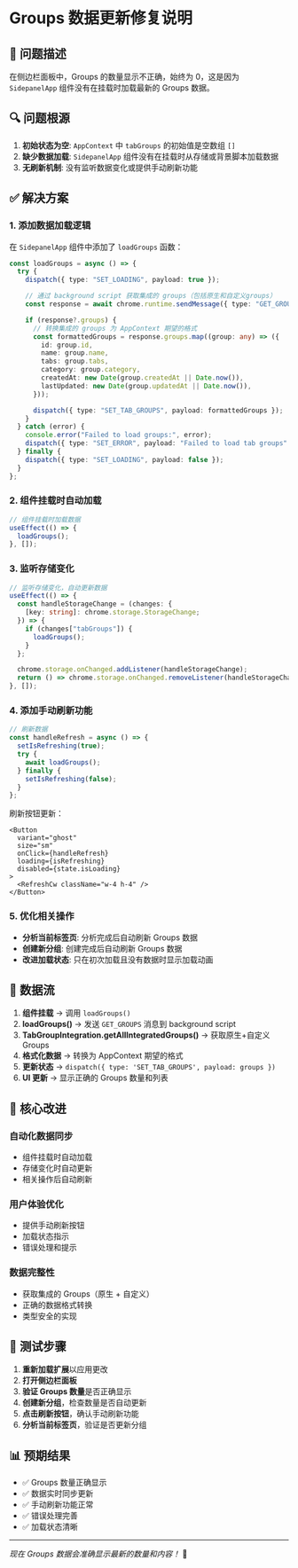 # Groups 数据更新修复说明

## 🐛 问题描述

在侧边栏面板中，Groups 的数量显示不正确，始终为 0，这是因为 `SidepanelApp` 组件没有在挂载时加载最新的 Groups 数据。

## 🔍 问题根源

1. **初始状态为空**: `AppContext` 中 `tabGroups` 的初始值是空数组 `[]`
2. **缺少数据加载**: `SidepanelApp` 组件没有在挂载时从存储或背景脚本加载数据
3. **无刷新机制**: 没有监听数据变化或提供手动刷新功能

## ✅ 解决方案

### 1. 添加数据加载逻辑

在 `SidepanelApp` 组件中添加了 `loadGroups` 函数：

```typescript
const loadGroups = async () => {
  try {
    dispatch({ type: "SET_LOADING", payload: true });

    // 通过 background script 获取集成的 groups（包括原生和自定义groups）
    const response = await chrome.runtime.sendMessage({ type: "GET_GROUPS" });

    if (response?.groups) {
      // 转换集成的 groups 为 AppContext 期望的格式
      const formattedGroups = response.groups.map((group: any) => ({
        id: group.id,
        name: group.name,
        tabs: group.tabs,
        category: group.category,
        createdAt: new Date(group.createdAt || Date.now()),
        lastUpdated: new Date(group.updatedAt || Date.now()),
      }));

      dispatch({ type: "SET_TAB_GROUPS", payload: formattedGroups });
    }
  } catch (error) {
    console.error("Failed to load groups:", error);
    dispatch({ type: "SET_ERROR", payload: "Failed to load tab groups" });
  } finally {
    dispatch({ type: "SET_LOADING", payload: false });
  }
};
```

### 2. 组件挂载时自动加载

```typescript
// 组件挂载时加载数据
useEffect(() => {
  loadGroups();
}, []);
```

### 3. 监听存储变化

```typescript
// 监听存储变化，自动更新数据
useEffect(() => {
  const handleStorageChange = (changes: {
    [key: string]: chrome.storage.StorageChange;
  }) => {
    if (changes["tabGroups"]) {
      loadGroups();
    }
  };

  chrome.storage.onChanged.addListener(handleStorageChange);
  return () => chrome.storage.onChanged.removeListener(handleStorageChange);
}, []);
```

### 4. 添加手动刷新功能

```typescript
// 刷新数据
const handleRefresh = async () => {
  setIsRefreshing(true);
  try {
    await loadGroups();
  } finally {
    setIsRefreshing(false);
  }
};
```

刷新按钮更新：

```tsx
<Button
  variant="ghost"
  size="sm"
  onClick={handleRefresh}
  loading={isRefreshing}
  disabled={state.isLoading}
>
  <RefreshCw className="w-4 h-4" />
</Button>
```

### 5. 优化相关操作

- **分析当前标签页**: 分析完成后自动刷新 Groups 数据
- **创建新分组**: 创建完成后自动刷新 Groups 数据
- **改进加载状态**: 只在初次加载且没有数据时显示加载动画

## 🔗 数据流

1. **组件挂载** → 调用 `loadGroups()`
2. **loadGroups()** → 发送 `GET_GROUPS` 消息到 background script
3. **TabGroupIntegration.getAllIntegratedGroups()** → 获取原生+自定义 Groups
4. **格式化数据** → 转换为 AppContext 期望的格式
5. **更新状态** → `dispatch({ type: 'SET_TAB_GROUPS', payload: groups })`
6. **UI 更新** → 显示正确的 Groups 数量和列表

## 🎯 核心改进

### 自动化数据同步

- 组件挂载时自动加载
- 存储变化时自动更新
- 相关操作后自动刷新

### 用户体验优化

- 提供手动刷新按钮
- 加载状态指示
- 错误处理和提示

### 数据完整性

- 获取集成的 Groups（原生 + 自定义）
- 正确的数据格式转换
- 类型安全的实现

## 🚀 测试步骤

1. **重新加载扩展**以应用更改
2. **打开侧边栏面板**
3. **验证 Groups 数量**是否正确显示
4. **创建新分组**，检查数量是否自动更新
5. **点击刷新按钮**，确认手动刷新功能
6. **分析当前标签页**，验证是否更新分组

## 📊 预期结果

- ✅ Groups 数量正确显示
- ✅ 数据实时同步更新
- ✅ 手动刷新功能正常
- ✅ 错误处理完善
- ✅ 加载状态清晰

---

_现在 Groups 数据会准确显示最新的数量和内容！_ 🎉
